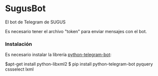 # SugusBot
El bot de Telegram de SUGUS

Es necesario tener el archivo "token" para enviar mensajes con el bot.

### Instalación ###
Es necesario instalar la librería [python-telegram-bot](https://github.com/leandrotoledo/python-telegram-bot):

$apt-get install python-libxml2
    $ pip install python-telegram-bot pyquery cssselect lxml
